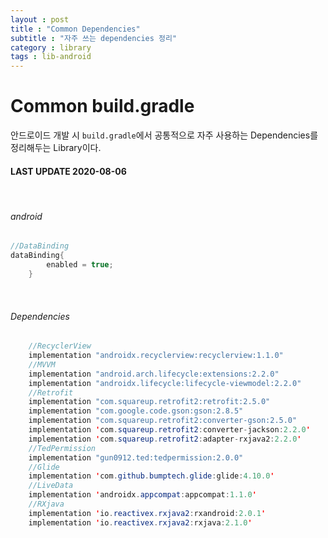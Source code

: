 ```yaml
---
layout : post
title : "Common Dependencies"
subtitle : "자주 쓰는 dependencies 정리"
category : library
tags : lib-android
---
```


# Common build.gradle

안드로이드 개발 시 `build.gradle`에서 공통적으로 자주 사용하는 Dependencies를 정리해두는 Library이다.



#### LAST UPDATE 2020-08-06

<br>

###### android

```java
//DataBinding
dataBinding{
        enabled = true;
    }
```

<br>

###### Dependencies

```java
	//RecyclerView
	implementation "androidx.recyclerview:recyclerview:1.1.0"
    //MVVM
    implementation "android.arch.lifecycle:extensions:2.2.0"
    implementation "androidx.lifecycle:lifecycle-viewmodel:2.2.0"
    //Retrofit
    implementation "com.squareup.retrofit2:retrofit:2.5.0"
    implementation "com.google.code.gson:gson:2.8.5"
    implementation "com.squareup.retrofit2:converter-gson:2.5.0"
    implementation 'com.squareup.retrofit2:converter-jackson:2.2.0'
    implementation 'com.squareup.retrofit2:adapter-rxjava2:2.2.0'
    //TedPermission
    implementation "gun0912.ted:tedpermission:2.0.0"
    //Glide
    implementation 'com.github.bumptech.glide:glide:4.10.0'
    //LiveData
    implementation 'androidx.appcompat:appcompat:1.1.0'
    //RXjava
    implementation 'io.reactivex.rxjava2:rxandroid:2.0.1'
    implementation 'io.reactivex.rxjava2:rxjava:2.1.0'
```





